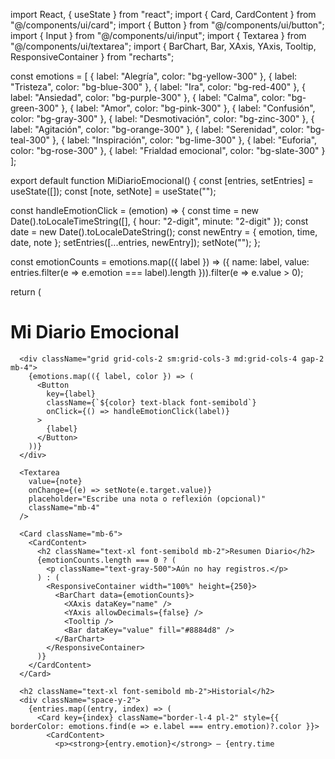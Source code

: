 import React, { useState } from "react";
import { Card, CardContent } from "@/components/ui/card";
import { Button } from "@/components/ui/button";
import { Input } from "@/components/ui/input";
import { Textarea } from "@/components/ui/textarea";
import { BarChart, Bar, XAxis, YAxis, Tooltip, ResponsiveContainer } from "recharts";

const emotions = [
  { label: "Alegría", color: "bg-yellow-300" },
  { label: "Tristeza", color: "bg-blue-300" },
  { label: "Ira", color: "bg-red-400" },
  { label: "Ansiedad", color: "bg-purple-300" },
  { label: "Calma", color: "bg-green-300" },
  { label: "Amor", color: "bg-pink-300" },
  { label: "Confusión", color: "bg-gray-300" },
  { label: "Desmotivación", color: "bg-zinc-300" },
  { label: "Agitación", color: "bg-orange-300" },
  { label: "Serenidad", color: "bg-teal-300" },
  { label: "Inspiración", color: "bg-lime-300" },
  { label: "Euforia", color: "bg-rose-300" },
  { label: "Frialdad emocional", color: "bg-slate-300" }
];

export default function MiDiarioEmocional() {
  const [entries, setEntries] = useState([]);
  const [note, setNote] = useState("");

  const handleEmotionClick = (emotion) => {
    const time = new Date().toLocaleTimeString([], { hour: "2-digit", minute: "2-digit" });
    const date = new Date().toLocaleDateString();
    const newEntry = { emotion, time, date, note };
    setEntries([...entries, newEntry]);
    setNote("");
  };

  const emotionCounts = emotions.map(({ label }) => ({
    name: label,
    value: entries.filter(e => e.emotion === label).length
  })).filter(e => e.value > 0);

  return (
    <div className="min-h-screen p-4 bg-white">
      <h1 className="text-3xl font-bold text-center mb-4">Mi Diario Emocional</h1>

      <div className="grid grid-cols-2 sm:grid-cols-3 md:grid-cols-4 gap-2 mb-4">
        {emotions.map(({ label, color }) => (
          <Button
            key={label}
            className={`${color} text-black font-semibold`}
            onClick={() => handleEmotionClick(label)}
          >
            {label}
          </Button>
        ))}
      </div>

      <Textarea
        value={note}
        onChange={(e) => setNote(e.target.value)}
        placeholder="Escribe una nota o reflexión (opcional)"
        className="mb-4"
      />

      <Card className="mb-6">
        <CardContent>
          <h2 className="text-xl font-semibold mb-2">Resumen Diario</h2>
          {emotionCounts.length === 0 ? (
            <p className="text-gray-500">Aún no hay registros.</p>
          ) : (
            <ResponsiveContainer width="100%" height={250}>
              <BarChart data={emotionCounts}>
                <XAxis dataKey="name" />
                <YAxis allowDecimals={false} />
                <Tooltip />
                <Bar dataKey="value" fill="#8884d8" />
              </BarChart>
            </ResponsiveContainer>
          )}
        </CardContent>
      </Card>

      <h2 className="text-xl font-semibold mb-2">Historial</h2>
      <div className="space-y-2">
        {entries.map((entry, index) => (
          <Card key={index} className="border-l-4 pl-2" style={{ borderColor: emotions.find(e => e.label === entry.emotion)?.color }}>
            <CardContent>
              <p><strong>{entry.emotion}</strong> — {entry.time
